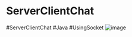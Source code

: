 # ServerClientChat

#ServerClientChat #Java #UsingSocket
![image](https://user-images.githubusercontent.com/65003197/147870878-c0b6fcf7-a25a-4e77-887a-2f02f27763b7.png)
